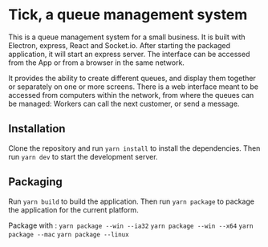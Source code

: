 # Tick, a queue management system

This is a queue management system for a small business. It is built with Electron, express, React and Socket.io.
After starting the packaged application, it will start an express server.
The interface can be accessed from the App or from a browser in the same network.

It provides the ability to create different queues, and display them together or separately on one or more screens.
There is a web interface meant to be accessed from computers within the network, from where the queues can be managed: Workers can call the next customer, or send a message.

## Installation

Clone the repository and run `yarn install` to install the dependencies.
Then run `yarn dev` to start the development server.

## Packaging

Run `yarn build` to build the application.
Then run `yarn package` to package the application for the current platform.

Package with :
`yarn package --win --ia32`
`yarn package --win --x64`
`yarn package --mac`
`yarn package --linux`

